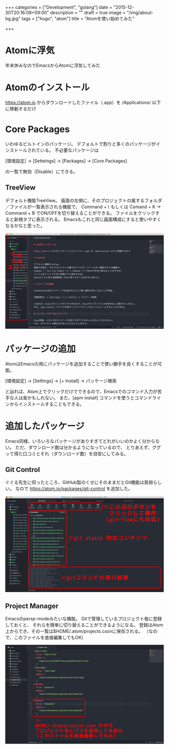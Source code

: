 +++
categories = ["Development", "golang"]
date = "2015-12-30T20:16:08+09:00"
description = ""
draft = true
image = "/img/about-bg.jpg"
tags = ["hugo", "atom"]
title = "Atomを使い始めてみた"

+++

# Atomに浮気

年末休みなのでEmacsからAtomに浮気してみた

# Atomのインストール

https://atom.io からダウンロードしたファイル（.app）を /Applications/ 以下に移動するだけ

# Core Packages

いわゆるビルトインのパッケージ。
デフォルトで割りと多くのパッケージがインストールされている。
不必要なパッケージは

[環境設定] -> [Setteings] -> [Packages] -> [Core Packages]

の一覧で無効（Disable）にできる。

## TreeView

デフォルト機能TreeView。
画面の左側に、そのプロジェクトの属するフォルダ／ファイルが一覧表示される機能で、
Command + \ もしくは Comand + K -> Command + B でON/OFFを切り替えることができる。
ファイルをクリックすると新規タブに表示される。
Emacsもこれと同じ画面構成にすると使いやすくなるかなと思った。

![Tree View](../../images/atom-tree-view.png)

# パッケージの追加

AtomはEmacsの用にパッケージを追加することで使い勝手を良くすることが可能。

[環境設定] -> [Settings] -> [+ Install] -> パッケージ検索

と辿れば、Atom上でクリックだけでできるので、Emacsでのコマンド入力が苦手な人は楽かもしれない。
また、[apm install] コマンドを使うとコマンドラインからインストールすることもできる。

# 追加したパッケージ

Emacs同様、いろいろなパッケージがありすぎてどれがいいのかよく分からない。
ただ、ダウンロード数は分かるようになっているので、
とりあえず、ググッて得た口コミとそれ（ダウンロード数）を目安にしてみる。

## Git Control

ぐぐる先生に伺ったところ、GitHub製のくせにそのままだとGit機能は貧弱らしい。
なので https://atom.io/packages/git-control を追加した。

![Git Control](../../images/atom-git-control.png)

## Project Manager

Emacsのpersp-modeみたいな機能。
Gitで管理しているプロジェクト毎に登録しておくと、
それらを簡単に切り替えることができるようになる。
登録はAtom上からでき、その一覧は$HOME/.atom/projects.csonに保存される。
（なので、このファイルを直接編集してもOK）

![Project Manager](../../images/atom-project-manager.png)
